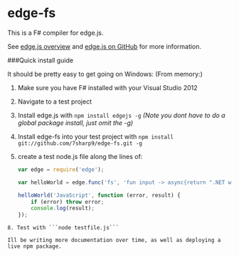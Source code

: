 edge-fs
=======

This is a F# compiler for edge.js.

See [edge.js overview](http://tjanczuk.github.com/edge) and [edge.js on GitHub](https://github.com/tjanczuk/egde) for more information. 

###Quick install guide

It should be pretty easy to get going on Windows: (From memory:)

1. Make sure you have F# installed with your Visual Studio 2012
2. Navigate to a test project
3. Install edge.js with `npm install edgejs -g` *(Note you dont have to do a global package install, just omit the -g)*
4. Install edge-fs into your test project with `npm install git://github.com/7sharp9/edge-fs.git -g`
5. create a test node.js file along the lines of:  

   ```javascript
   var edge = require('edge');

   var helloWorld = edge.func('fs', 'fun input -> async{return ".NET welcomes " + input.ToString()}');

   helloWorld('JavaScript', function (error, result) {
       if (error) throw error;
       console.log(result);
   });
```
8. Test with ```node testfile.js```

Ill be writing more documentation over time, as well as deploying a live npm package.  

